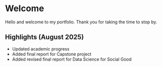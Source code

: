 # Welcome
Hello and welcome to my portfolio. 
Thank you for taking the time to stop by.

## Highlights (August 2025)
* Updated academic progress
* Added final report for Capstone project
* Added revised final report for Data Science for Social Good

